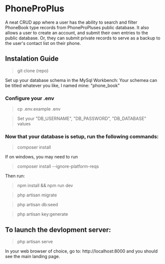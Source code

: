 # PhoneProPlus
A neat CRUD app where a user has the ability to search and filter PhoneBook type records from PhoneProPluses public database. It also allows a user to create an account, and submit their own entries to the public database. Or, they can submit private records to serve as a backup to the user's contact list on their phone.

## Instalation Guide

> git clone (repo)

Set up your database schema in the MySql Workbench:
Your schemea can be titled whatever you like, I named mine: "phone_book"

### Configure your .env
> cp .env.example .env

> Set your "DB_USERNAME", "DB_PASSWORD", "DB_DATABASE" values

### Now that your database is setup, run the following commands:
>composer install

If on windows, you may need to run 
>composer install --ignore-platform-reqs

Then run:

> npm install && npm run dev

> php artisan migrate

> php artisan db:seed

> php artisan key:generate

## To launch the devlopment server:

>php artisan serve

In your web browser of choice, go to: http://localhost:8000 and you should see the main landing page.
